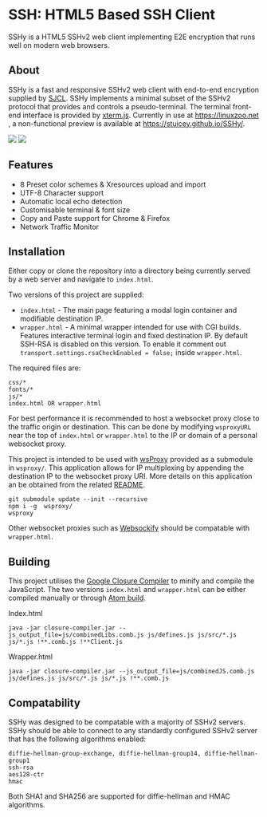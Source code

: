 # SSH: HTML5 Based SSH Client

SSHy is a HTML5 SSHv2 web client implementing E2E encryption that runs well on modern web browsers.

## About

SSHy is a fast and responsive SSHv2 web client with end-to-end encryption supplied by [SJCL](https://github.com/bitwiseshiftleft/sjcl). SSHy implements a minimal subset of the SSHv2 protocol that provides and controls a pseudo-terminal. The terminal front-end interface is provided by [xterm.js](https://github.com/sourcelair/xterm.js/). Currently in use at https://linuxzoo.net , a non-functional preview is available at https://stuicey.github.io/SSHy/.

![](https://user-images.githubusercontent.com/6617743/28020759-5cb16a98-657d-11e7-8497-d493f90823f7.png)
![](https://user-images.githubusercontent.com/6617743/28020557-c342c0f0-657c-11e7-8f54-8216e9485b24.png)
## Features

* 8 Preset color schemes & Xresources upload and import
* UTF-8 Character support
* Automatic local echo detection
* Customisable terminal & font size
* Copy and Paste support for Chrome & Firefox
* Network Traffic Monitor

## Installation

Either copy or clone the repository into a directory being currently served by a web server and navigate to `index.html`.

Two versions of this project are supplied:
* `index.html` - The main page featuring a modal login container and modifiable destination IP.
* `wrapper.html` - A minimal wrapper intended for use with CGI builds. Features interactive terminal login and fixed destination IP. By default SSH-RSA is disabled on this version. To enable it comment out `	transport.settings.rsaCheckEnabled = false;` inside `wrapper.html`.

The required files are:
```
css/*
fonts/*
js/*
index.html OR wrapper.html
```

For best performance it is recommended to host a websocket proxy close to the traffic origin or destination. This can be done by modifying `wsproxyURL` near the top of `index.html` or `wrapper.html` to the IP or domain of a personal websocket proxy.

This project is intended to be used with [wsProxy](http://github.com/stuicey/wsproxy) provided as a submodule in `wsproxy/`. This application allows for IP multiplexing by appending the destination IP to the websocket proxy URI. More details on this application an be obtained from the related [README](https://github.com/stuicey/wsProxy/blob/master/README.md).

```
git submodule update --init --recursive
npm i -g  wsproxy/
wsproxy
```

Other websocket proxies such as [Websockify](https://github.com/novnc/Websockify) should be compatable with `wrapper.html`.

## Building

This project utilises the [Google Closure Compiler](https://github.com/google/closure-compiler) to minify and compile the JavaScript. The two versions `index.html` and `wrapper.html` can be either compiled manually or through [Atom build](https://atom.io/packages/build).

Index.html
```
java -jar closure-compiler.jar --js_output_file=js/combinedLibs.comb.js js/defines.js js/src/*.js js/*.js !**.comb.js !**Client.js
```

Wrapper.html
```
java -jar closure-compiler.jar --js_output_file=js/combinedJS.comb.js js/defines.js js/src/*.js js/*.js !**.comb.js
```

## Compatability

SSHy was designed to be compatable with a majority of SSHv2 servers. SSHy should be able to connect to any standardly configured SSHv2 server that has the following algorithms enabled:

```
diffie-hellman-group-exchange, diffie-hellman-group14, diffie-hellman-group1
ssh-rsa
aes128-ctr
hmac
```

Both SHA1 and SHA256 are supported for diffie-hellman and HMAC algorithms.
